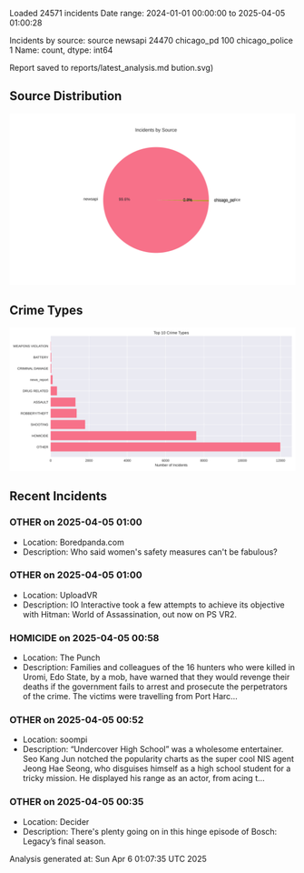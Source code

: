 
Loaded 24571 incidents
Date range: 2024-01-01 00:00:00 to 2025-04-05 01:00:28

Incidents by source:
source
newsapi           24470
chicago_pd          100
chicago_police        1
Name: count, dtype: int64

Report saved to reports/latest_analysis.md
bution.svg)

## Source Distribution
![Source Distribution](images/source_distribution.svg)

## Crime Types
![Crime Types](images/crime_types.svg)

## Recent Incidents

### OTHER on 2025-04-05 01:00
- Location: Boredpanda.com
- Description: Who said women's safety measures can't be fabulous?


### OTHER on 2025-04-05 01:00
- Location: UploadVR
- Description: IO Interactive took a few attempts to achieve its objective with Hitman: World of Assassination, out now on PS VR2.


### HOMICIDE on 2025-04-05 00:58
- Location: The Punch
- Description: Families and colleagues of the 16 hunters who were killed in Uromi, Edo State, by a mob, have warned that they would revenge their deaths if the government fails to arrest and prosecute the perpetrators of the crime. The victims were travelling from Port Harc…


### OTHER on 2025-04-05 00:52
- Location: soompi
- Description: “Undercover High School” was a wholesome entertainer. Seo Kang Jun notched the popularity charts as the super cool NIS agent Jeong Hae Seong, who disguises himself as a high school student for a tricky mission. He displayed his range as an actor, from acing t…


### OTHER on 2025-04-05 00:35
- Location: Decider
- Description: There's plenty going on in this hinge episode of Bosch: Legacy’s final season.

Analysis generated at: Sun Apr  6 01:07:35 UTC 2025
